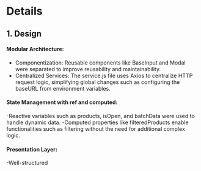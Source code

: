# Details

## 1. Design
#### Modular Architecture:
- Componentization: Reusable components like BaseInput and Modal were separated to improve reusability and maintainability.
- Centralized Services: The service.js file uses Axios to centralize HTTP request logic, simplifying global changes such as configuring the baseURL from environment variables.

#### State Management with ref and computed:
-Reactive variables such as products, isOpen, and batchData were used to handle dynamic data.
-Computed properties like filteredProducts enable functionalities such as filtering without the need for additional complex logic.

#### Presentation Layer:
-Well-structured <template> blocks are used to display data in tables and forms.
-Modals and inputs are designed to be reusable and adaptable.

#### User Interaction:
- Modal forms and alerts provide an intuitive flow for creating and viewing product batches
- Links and buttons using router-link facilitate navigation between views.

#### Asynchronous Loading and Modularity:
- onMounted is used to load initial data.
- Clear action methods (fetchData, submitBatchForm, openBatchModal) ensure that each action is separate and easy to modify

## 2. Improvements
#### Pagination and Filtering
Incorporate pagination and advanced filtering from the server to handle large amounts of product data.

#### Mejora interfaz de usuario
- Implement visual loading states (spinners) while fetching data.
- Improve modal accessibility.
- Enhance form validation for robustness and add keyboard support.
